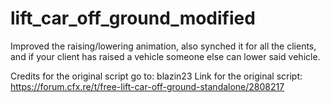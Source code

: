 # lift_car_off_ground_modified
Improved the raising/lowering animation, also synched it for all the clients, and if your client has raised a vehicle someone else can lower said vehicle.

Credits for the original script go to: blazin23
Link for the original script: https://forum.cfx.re/t/free-lift-car-off-ground-standalone/2808217
